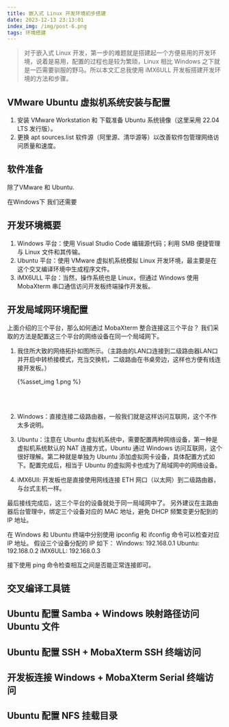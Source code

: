 ```yaml
---
title: 嵌入式 Linux 开发环境初步搭建
date: 2023-12-13 23:13:01
index_img: /img/post-6.png
tags: 环境搭建
---
```


> 对于嵌入式 Linux 开发，第一步的难题就是搭建起一个方便易用的开发环境，说着是易用，配置的过程也是较为繁琐，Linux 相比 Windows 之下就是一匹需要驯服的野马。所以本文汇总我使用 iMX6ULL 开发板搭建开发环境的方法和步骤。

## VMware Ubuntu 虚拟机系统安装与配置

1. 安装 VMware Workstation 和 下载准备 Ubuntu 系统镜像（这里采用 22.04 LTS 发行版）。
2. 更换 apt sources.list 软件源（阿里源、清华源等）以改善软件包管理网络访问质量和速度。

## 软件准备

除了VMware 和 Ubuntu.

在Windows下 我们还需要



## 开发环境概要

1. Windows 平台：使用 Visual Studio Code 编辑源代码；利用 SMB 便捷管理与 Linux 文件和其传输。
2. Ubuntu 平台：使用 VMware 虚拟机系统模拟 Linux 开发环境，最主要是在这个交叉编译环境中生成程序文件。
3. iMX6ULL 平台：当然，操作系统也是 Linux，但通过 Windows 使用 MobaXterm 串口通信访问开发板终端操作开发板。

## 开发局域网环境配置

上面介绍的三个平台，那么如何通过 MobaXterm 整合连接这三个平台？
我们采取的方法是配置这三个平台的网络设备在同一个局域网下。

1. 我住所大致的网络拓扑如图所示。（主路由的LAN口连接到二级路由器LAN口并开启中转桥接模式，充当交换机，二级路由在书桌旁边，这样也方便有线连接开发板。）

   {%asset_img 1.png %}

   <br/>

   <br/>

2. Windows：直接连接二级路由器，一般我们就是这样访问互联网，这个不作太多说明。

3. Ubuntu：注意在 Ubuntu 虚拟机系统中，需要配置两种网络设备，第一种是虚拟机系统默认的 NAT 连接方式，Ubuntu 通过 Windows 访问互联网，这个很好理解。第二种就是单独为 Ubuntu 添加虚拟网卡设备，具体配置方式如下。配置完成后，相当于 Ubuntu 的虚拟网卡也成为了局域网中的网络设备。

4. iMX6Ull: 开发板也是直接使用网线连接 ETH 网口（以太网）到二级路由器，与台式主机一样。

最后接线完成后，这三个平台的设备就处于同一局域网中了。
另外建议在主路由器后台管理中，绑定三个设备对应的 MAC 地址，避免 DHCP 频繁变更分配到的 IP 地址。

在 Windows 和 Ubuntu 终端中分别使用 ipconfig 和 ifconfig 命令可以检查对应 IP 地址。
假设三个设备分配的 IP 如下：
Windows: 192.168.0.1
Ubuntu: 192.168.0.2
iMX6ULL: 192.168.0.3

接下使用 ping 命令检查相互之间是否能正常连接即可。

## 交叉编译工具链

## Ubuntu 配置 Samba + Windows 映射路径访问 Ubuntu 文件

## Ubuntu 配置 SSH + MobaXterm SSH 终端访问

## 开发板连接 Windows + MobaXterm Serial 终端访问

## Ubuntu 配置 NFS 挂载目录
